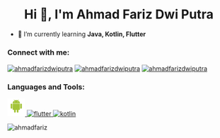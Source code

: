 <h1 align="center">Hi 👋, I'm Ahmad Fariz Dwi Putra</h1>

- 🌱 I’m currently learning **Java, Kotlin, Flutter**

<h3 align="left">Connect with me:</h3>
<p align="left">
<a href="https://fb.com/ahmadfarizdwiputra" target="blank"><img align="center" src="https://raw.githubusercontent.com/rahuldkjain/github-profile-readme-generator/master/src/images/icons/Social/facebook.svg" alt="ahmadfarizdwiputra" height="30" width="40" /></a>
<a href="https://instagram.com/ahmadfarizdwiputra" target="blank"><img align="center" src="https://raw.githubusercontent.com/rahuldkjain/github-profile-readme-generator/master/src/images/icons/Social/instagram.svg" alt="ahmadfarizdwiputra" height="30" width="40" /></a>
<a href="https://steamcommunity.com/id/ahmadfariz/" target="blank"><img align="center" src="https://res.cloudinary.com/cryptone/image/upload/v1634085624/steam_f9i1ms.png" alt="ahmadfarizdwiputra" height="30" width="40" /></a>
</p>

<h3 align="left">Languages and Tools:</h3>
<p align="left"> <a href="https://developer.android.com" target="_blank"> <img src="https://raw.githubusercontent.com/devicons/devicon/master/icons/android/android-original-wordmark.svg" alt="android" width="40" height="40"/> </a> <a href="https://flutter.dev" target="_blank"> <img src="https://www.vectorlogo.zone/logos/flutterio/flutterio-icon.svg" alt="flutter" width="40" height="40"/> </a> <a href="https://kotlinlang.org" target="_blank"> <img src="https://www.vectorlogo.zone/logos/kotlinlang/kotlinlang-icon.svg" alt="kotlin" width="40" height="40"/> </a> </p>

<p><img align="left" src="https://github-readme-stats.vercel.app/api/top-langs?username=ahmadfariz&show_icons=true&locale=en&layout=compact" alt="ahmadfariz" /></p>
